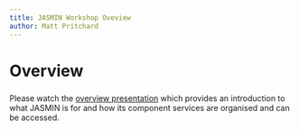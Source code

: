 ```yaml
---
title: JASMIN Workshop Oveview
author: Matt Pritchard
---
```


# Overview

### 

Please watch the [overview presentation](#) which provides an introduction to what JASMIN is for and how its component services are organised and can be accessed.

